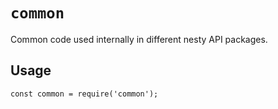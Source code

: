 # `common`

Common code used internally in different nesty API packages.

## Usage

```
const common = require('common');

```

